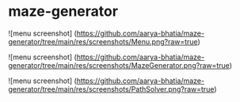 # maze-generator

![menu screenshot] (https://github.com/aarya-bhatia/maze-generator/tree/main/res/screenshots/Menu.png?raw=true)

![menu screenshot] (https://github.com/aarya-bhatia/maze-generator/tree/main/res/screenshots/MazeGenerator.png?raw=true)

![menu screenshot] (https://github.com/aarya-bhatia/maze-generator/tree/main/res/screenshots/PathSolver.png?raw=true)
